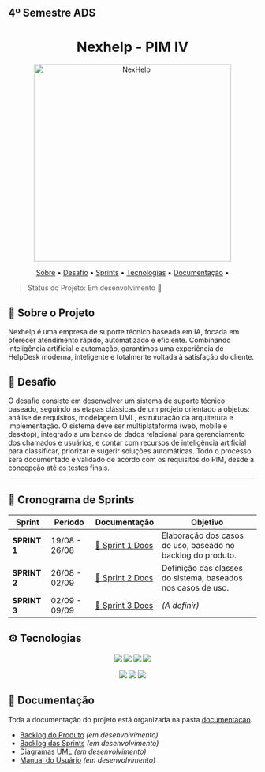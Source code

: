 <h2>4º Semestre ADS</h1>
<h1 align="center">Nexhelp - PIM IV</h1>

<p align="center">
    <img src="https://github.com/lucasconde16/pimiv/blob/main/documentacao/imagens/logo_img.png" alt="NexHelp" width="400px">
</p>

<p align="center">
 <a href="#about">Sobre</a> • 
 <a href="#desafio">Desafio</a> •  
 <a href="#sprints">Sprints</a> • 
 <a href="#tec">Tecnologias</a> • 
 <a href="#doc">Documentação</a> •  
</p>

> Status do Projeto: Em desenvolvimento 🔄
> 

<h2 id="about">📌 Sobre o Projeto</h2>

Nexhelp é uma empresa de suporte técnico baseada em IA, focada em oferecer atendimento rápido, automatizado e eficiente. Combinando inteligência artificial e automação, garantimos uma experiência de HelpDesk moderna, inteligente e totalmente voltada à satisfação do cliente.

<h2 id="desafio">🎯 Desafio</h2>

O desafio consiste em desenvolver um sistema de suporte técnico baseado, seguindo as etapas clássicas de um projeto orientado a objetos: análise de requisitos, modelagem UML, estruturação da arquitetura e implementação. O sistema deve ser multiplataforma (web, mobile e desktop), integrado a um banco de dados relacional para gerenciamento dos chamados e usuários, e contar com recursos de inteligência artificial para classificar, priorizar e sugerir soluções automáticas. Todo o processo será documentado e validado de acordo com os requisitos do PIM, desde a concepção até os testes finais.

---

<h2 id="sprints">📅 Cronograma de Sprints</h2>

| Sprint | Período | Documentação | Objetivo |
|--------|---------|--------------|-------|
| **SPRINT 1** | 19/08 - 26/08 | [📄 Sprint 1 Docs](https://github.com/lucasconde16/atividadeegydio/blob/main/diagramas/casos-de-uso.md) | Elaboração dos casos de uso, baseado no backlog do produto. |
| **SPRINT 2** | 26/08 - 02/09 | [📄 Sprint 2 Docs](https://github.com/lucasconde16/atividadeegydio/blob/main/diagramas/sprint2/diagrama-de-classe.jpeg) | Definição das classes do sistema, baseados nos casos de uso. |
| **SPRINT 3** | 02/09 - 09/09 | [📄 Sprint 3 Docs](https://github.com/lucasconde16/pimiv/tree/main/documentacao/processo/sprints/sprint-3) | *(A definir)* |

<h2 id="tec">⚙️ Tecnologias</h2>

<h4 align="center">
 <a href="https://www.python.org/"><img src="https://img.shields.io/badge/Python-3776AB?style=for-the-badge&logo=python&logoColor=white"></a>
 <a href="https://visualstudio.microsoft.com/"><img src="https://img.shields.io/badge/Visual%20Studio-5C2D91?style=for-the-badge&logo=visual-studio&logoColor=white"></a>
 <a href="https://code.visualstudio.com/"><img src="https://img.shields.io/badge/VSCode-0078d7?style=for-the-badge&logo=visual-studio-code&logoColor=white"></a>
 <a href="https://astah.net/"><img src="https://img.shields.io/badge/Astah-02A8EF?style=for-the-badge&logo=uml&logoColor=white"></a>
    
 <a href="https://www.microsoft.com/sql-server"><img src="https://img.shields.io/badge/Microsoft%20SQL%20Server-CC2927?style=for-the-badge&logo=microsoft-sql-server&logoColor=white"></a>
 <a href="https://github.com/"><img src="https://img.shields.io/badge/github-%23121011.svg?style=for-the-badge&logo=github&logoColor=white"/></a>
 <a href="https://www.figma.com/"><img src="https://img.shields.io/badge/Figma-F24E1E?style=for-the-badge&logo=figma&logoColor=white"/></a>
</h4>

<h2 id="doc">📂 Documentação</h2>

Toda a documentação do projeto está organizada na pasta [documentacao](https://github.com/lucasconde16/pimiv/tree/main/documentacao).

- [Backlog do Produto](https://github.com/lucasconde16/pimiv/tree/main/documentacao/processo/backlogs/product-backlog) *(em desenvolvimento)* 
- [Backlog das Sprints](https://github.com/lucasconde16/pimiv/tree/main/documentacao/processo/backlogs/sprints-backlog) *(em desenvolvimento)*   
- [Diagramas UML](https://github.com/lucasconde16/pimiv/tree/main/documentacao/imagens/diagramas) *(em desenvolvimento)*  
- [Manual do Usuário](https://github.com/lucasconde16/pimiv/tree/main/documentacao/cliente/Manual_Usuario.md) *(em desenvolvimento)*  

